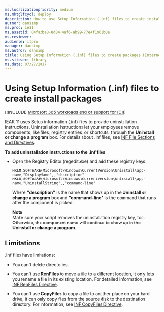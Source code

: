 ```yaml
---
ms.localizationpriority: medium
ms.mktglfcycl: deploy
description: How to use Setup Information (.inf) files to create installation packages.
author: dansimp
ms.prod: ie11
ms.assetid: 04fa2ba8-8d84-4af6-ab99-77e4f1961b0e
ms.reviewer: 
audience: itpro
manager: dansimp
ms.author: dansimp
title: Using Setup Information (.inf) files to create packages (Internet Explorer 11 for IT Pros)
ms.sitesec: library
ms.date: 07/27/2017
---
```



# Using Setup Information (.inf) files to create install packages

[!INCLUDE [Microsoft 365 workloads end of support for IE11](../includes/microsoft-365-ie-end-of-support.md)]

IEAK 11 uses Setup information (.inf) files to provide uninstallation instructions. Uninstallation instructions let your employees remove components, like files, registry entries, or shortcuts, through the **Uninstall or change a program** box. For details about .inf files, see [INF File Sections and Directives](/windows-hardware/drivers/install/).

 **To add uninstallation instructions to the .inf files**

- Open the Registry Editor (regedit.exe) and add these registry keys:
  ```
  HKLM,SOFTWARE\Microsoft\Windows\CurrentVersion\Uninstall\app-name,"DisplayName",,"description"
  HKLM,SOFTWARE\Microsoft\Windows\CurrentVersion\Uninstall\app-name,"UninstallString",,"command-line"
  ```
  Where **"description"** is the name that shows up in the **Uninstall or change a program** box and **"command-line"** is the command that runs after the component is picked.
  <p><strong>Note</strong><br>
  Make sure your script removes the uninstallation registry key, too. Otherwise, the component name will continue to show up in the <strong>Uninstall or change a program</strong>.

## Limitations
.Inf files have limitations:

-   You can't delete directories.

-   You can't use **RenFiles** to move a file to a different location, it only lets you rename a file in its existing location. For detailed information, see [INF RenFiles Directive](/windows-hardware/drivers/install/inf-renfiles-directive).

-   You can't use **CopyFiles** to copy a file to another place on your hard drive, it can only copy files from the source disk to the destination directory. For information, see [INF CopyFiles Directive](/windows-hardware/drivers/install/inf-copyfiles-directive).

 

